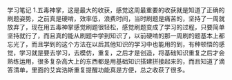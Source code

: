 学习笔记
1.五毒神掌，这是最大的收获，感觉这周最重要的收获就是知道了正确的刷题姿势，之前真是硬啃，效率低，浪费时间，当时刷题是痛苦的，坚持了一周就放弃了，现在用五毒神掌感觉刷题很轻松，感觉刷题变成了学习的过程，只要简单坚持就行了，而且真的能从刷题中学到知识了，以前硬啃的那一周刷的题基本上都忘光了，而且学到的这个方法在以后其他知识的学习中也能用的到，有种顿悟的感觉，学习就是要去学习，去模仿，重复，之后才是创造，将基础知识重复之后才会熟练运用，很多复杂高大上的东西都是用基础知识搭建拼接起来的，而且知道了滴答清单，里面的艾宾浩斯重复提醒功能真是方便，总之收获了很多。
